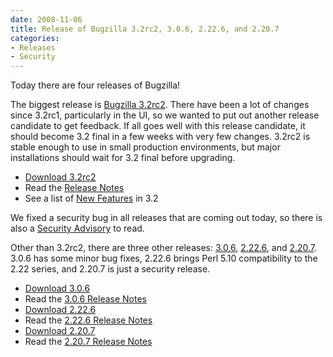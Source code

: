 ```yaml
---
date: 2008-11-06
title: Release of Bugzilla 3.2rc2, 3.0.6, 2.22.6, and 2.20.7
categories:
- Releases
- Security
---
```


Today there are four releases of Bugzilla!

The biggest release is [Bugzilla 3.2rc2](/releases/3.2/). There have been a lot of changes since 3.2rc1, particularly in the UI, so we wanted to put out another release candidate to get feedback. If all goes well with this release candidate, it should become 3.2 final in a few weeks with very few changes. 3.2rc2 is stable enough to use in small production environments, but major installations should wait for 3.2 final before upgrading.

*   [Download 3.2rc2](/download/#v32)
*   Read the [Release Notes](/releases/3.2/)
*   See a list of [New Features](/releases/3.2) in 3.2

We fixed a security bug in all releases that are coming out today, so there is also a [Security Advisory](/security/2.20.6/) to read.

Other than 3.2rc2, there are three other releases: [3.0.6](/releases/3.0.6/), [2.22.6](/releases/2.22.6/), and [2.20.7](/releases/2.20.7/). 3.0.6 has some minor bug fixes, 2.22.6 brings Perl 5.10 compatibility to the 2.22 series, and 2.20.7 is just a security release.

*   [Download 3.0.6](/download/#v30)
*   Read the [3.0.6 Release Notes](/releases/3.0.6/)
*   [Download 2.22.6](/download/#v222)
*   Read the [2.22.6 Release Notes](/releases/2.22.6/)
*   [Download 2.20.7](/download/#v220)
*   Read the [2.20.7 Release Notes](/releases/2.20.7/)

